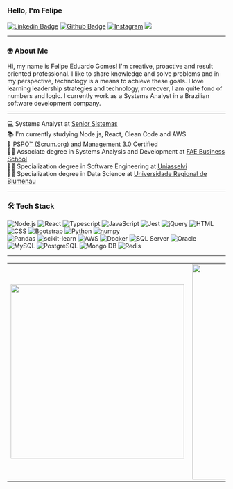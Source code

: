 ### Hello, I'm Felipe
[![Linkedin Badge](https://img.shields.io/badge/-LinkedIn-0077B5?style=flat&logo=Linkedin&logoColor=white&link=https://www.linkedin.com/in/felipe-eduardo-gomes/)](https://www.linkedin.com/in/felipe-eduardo-gomes/) [![Github Badge](https://img.shields.io/badge/-Github-242A2D?style=flat&logo=Github&logoColor=white&link=https://github.com/gomesfg/)](https://github.com/gomesfg/) [![Instagram](https://img.shields.io/badge/-instagram-D42F8A?style=flat&logo=instagram&logoColor=white&link=https://www.instagram.com/felipegomes91/)](https://www.instagram.com/felipegomes91/) ![](https://komarev.com/ghpvc/?username=gomesfg)

---

### 🤓 About Me
Hi, my name is Felipe Eduardo Gomes! I'm creative, proactive and result oriented professional. I like to share knowledge and solve problems and in my perspective, technology is a means to achieve these goals. I love learning leadership strategies and technology, moreover, I am quite fond of numbers and logic. I currently work as a Systems Analyst in a Brazilian software development company. 

---

💻 Systems Analyst at [Senior Sistemas](https://www.senior.com.br/) <br/>
📚 I'm currently studying Node.js, React, Clean Code and AWS <br/>
📄 [PSPO™ (Scrum.org)](https://www.credly.com/badges/7a577364-a8a6-4c7e-8cfd-22bcd05f72e7?source=linked_in_profile) and [Management 3.0](https://management30.com/badges/felipe-eduardo-gomes-62634508963a9ece3192a3/) Certified <br/>
👨‍💻 Associate degree in Systems Analysis and Development at [FAE Business School](https://fae.edu/) <br/>
👨‍💻 Specialization degree in Software Engineering at [Uniasselvi](https://portal.uniasselvi.com.br/) <br/>
👨‍💻 Specialization degree in Data Science at [Universidade Regional de Blumenau](https://www.furb.br/) <br/>

---

### 🛠 Tech Stack
![Node.js](https://img.shields.io/badge/-Node.js-green?style=flat&logoColor=white&logo=nodedotjs) ![React](https://img.shields.io/badge/-React-45D1FD?style=flat&logoColor=white&logo=react) ![Typescript](https://img.shields.io/badge/-Typescript-ffdd19?style=flat&logoColor=white&logo=typescript&color=3178C6) ![JavaScript](https://img.shields.io/badge/-JavaScript-ffdd19?style=flat&logoColor=white&logo=javascript) ![Jest](https://img.shields.io/badge/-Jest-7478AE?style=flat&logoColor=white&logo=jest) ![jQuery](https://img.shields.io/badge/-jQuery-00d10d?style=flat&logoColor=white&logo=jquery) ![HTML](https://img.shields.io/badge/-HTML-ff0d00?style=flat&logoColor=white&logo=html5) ![CSS](https://img.shields.io/badge/-CSS-196eff?style=flat&logoColor=white&logo=css3) ![Bootstrap](https://img.shields.io/badge/-Bootstrap-196eff?style=flat&logoColor=white&logo=bootstrap) ![Python](https://img.shields.io/badge/-Python-0077B5?style=flat&logoColor=white&logo=python) ![numpy](https://img.shields.io/badge/-numpy-black?style=flat&logoColor=white&logo=numpy) <br/> ![Pandas](https://img.shields.io/badge/-Pandas-green?style=flat&logoColor=white&logo=pandas) ![scikit-learn](https://img.shields.io/badge/-scikit_learn-ffdd19?style=flat&logoColor=white&logo=scikitlearn) ![AWS](https://img.shields.io/badge/-AWS-ff961f?style=flat&logoColor=white&logo=amazonaws) ![Docker](https://img.shields.io/badge/-Docker-1090D1?style=flat&logoColor=white&logo=docker) ![SQL Server](https://img.shields.io/badge/-SQL_Server-white?style=flat&logoColor=black&logo=microsoftsqlserver) ![Oracle](https://img.shields.io/badge/-Oracle-red?style=flat&logoColor=white&logo=oracle) ![MySQL](https://img.shields.io/badge/-MySQL-1090D1?style=flat&logoColor=white&logo=mysql) ![PostgreSQL](https://img.shields.io/badge/-PostgreSQL-45D1FD?style=flat&logoColor=white&logo=postgresql) ![Mongo DB](https://img.shields.io/badge/-Mongo_DB-white?style=flat&logoColor=green&logo=mongodb) ![Redis](https://img.shields.io/badge/-Redis-white?style=flat&logoColor=red&logo=redis) 

---

<center>
  <table>
    <tr>
        <td><img width="400px" align="left" src="https://github-readme-stats.vercel.app/api/top-langs/?username=gomesfg&layout=compact&count_private=true&langs_count=7&theme=dark" /></td>
        <td><img width="495px" align="left" src="https://github-readme-stats.vercel.app/api?username=gomesfg&show_icons=true&count_private=true&theme=dark" /></td>
    </tr>   
  </table>
</center>
